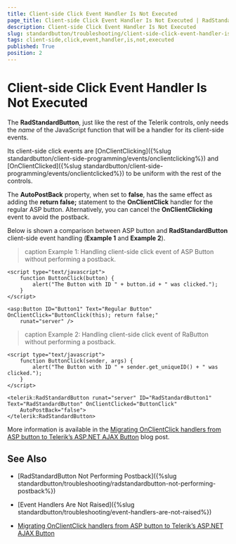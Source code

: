 ```yaml
---
title: Client-side Click Event Handler Is Not Executed
page_title: Client-side Click Event Handler Is Not Executed | RadStandardButton for ASP.NET AJAX Documentation
description: Client-side Click Event Handler Is Not Executed
slug: standardbutton/troubleshooting/client-side-click-event-handler-is-not-executed
tags: client-side,click,event,handler,is,not,executed
published: True
position: 2
---
```


# Client-side Click Event Handler Is Not Executed

The **RadStandardButton**, just like the rest of the Telerik controls, only needs the *name* of the JavaScript function that will be a handler for its client-side events.

Its client-side click events are [OnClientClicking]({%slug standardbutton/client-side-programming/events/onclientclicking%}) and	[OnClientClicked]({%slug standardbutton/client-side-programming/events/onclientclicked%}) to be uniform with the rest of the controls.

The **AutoPostBack** property, when set to **false**, has the same effect as adding the **return false;** statement to the	**OnClientClick** handler for the regular ASP button. Alternatively, you can cancel the **OnClientClicking** event to avoid the postback.

Below is shown a comparison between ASP button and **RadStandardButton** client-side event handling (**Example 1** and **Example 2**).

>caption Example 1: Handling client-side click event of ASP Button without performing a postback.

````ASP.NET
<script type="text/javascript">
	function ButtonClick(button) {
		alert("The Button with ID " + button.id + " was clicked.");
	}
</script>

<asp:Button ID="Button1" Text="Regular Button" OnClientClick="ButtonClick(this); return false;"
	runat="server" />
````

>caption Example 2: Handling client-side click event of RaButton without performing a postback.

````ASP.NET
<script type="text/javascript">
	function ButtonClick(sender, args) {
		alert("The Button with ID " + sender.get_uniqueID() + " was clicked.");
	}
</script>

<telerik:RadStandardButton runat="server" ID="RadStandardButton1" Text="RadStandardButton" OnClientClicked="ButtonClick"
	AutoPostBack="false">
</telerik:RadStandardButton>
````

More information is available in the [Migrating OnClientClick handlers from ASP button to Telerik’s ASP.NET AJAX Button](http://blogs.telerik.com/aspnet-ajax/posts/12-08-10/migrating-onclientclick-handlers-from-asp-button-to-telerik-s-asp-net-ajax-button.aspx) blog post.

## See Also

 * [RadStandardButton Not Performing Postback]({%slug standardbutton/troubleshooting/radstandardbutton-not-performing-postback%})

 * [Event Handlers Are Not Raised]({%slug standardbutton/troubleshooting/event-handlers-are-not-raised%})

 * [Migrating OnClientClick handlers from ASP button to Telerik’s ASP.NET AJAX Button](http://blogs.telerik.com/aspnet-ajax/posts/12-08-10/migrating-onclientclick-handlers-from-asp-button-to-telerik-s-asp-net-ajax-button.aspx)
